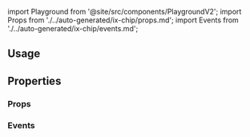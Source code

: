 import Playground from '@site/src/components/PlaygroundV2';
import Props from './../auto-generated/ix-chip/props.md';
import Events from './../auto-generated/ix-chip/events.md';

## Usage

<Playground
name="chip" height="25rem"
examplesByName>
</Playground>

## Properties

### Props

<Props />

### Events

<Events />

